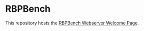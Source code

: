 # RBPBench

This repository hosts the [RBPBench Webserver Welcome Page](https://backofenlab.github.io/RBPBench/).
